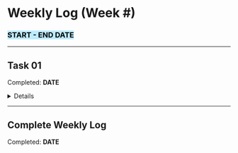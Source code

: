 # <strong>Weekly Log (Week #)</strong>
### <mark style="background: #BDEBFF!important"><strong>START - END DATE</strong>

---
## <strong>Task 01</strong>
Completed: **DATE**  
<details>

</details>

---

## <strong>Complete Weekly Log</strong>

Completed: **DATE**  